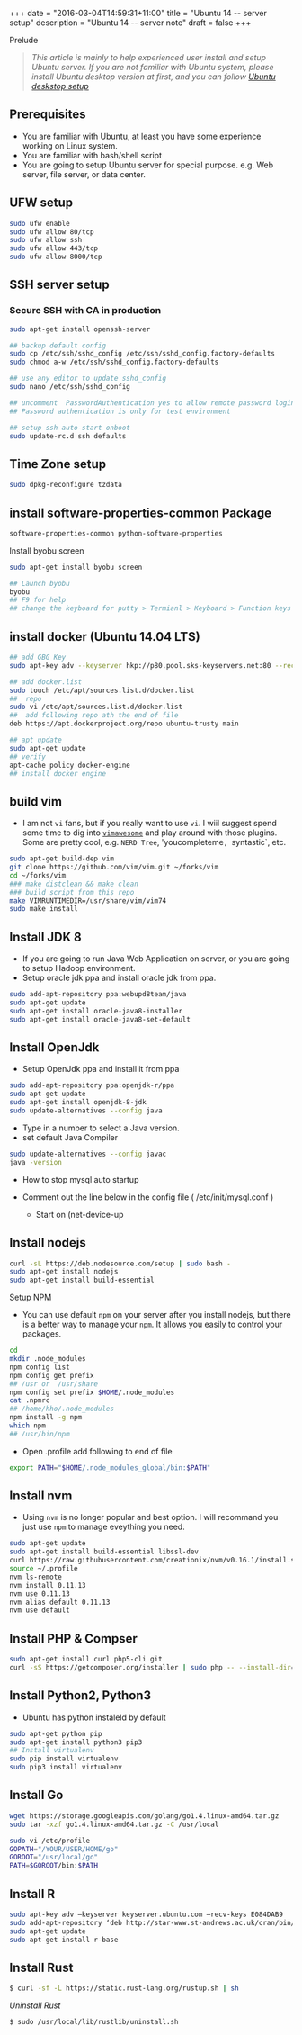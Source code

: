 +++
date = "2016-03-04T14:59:31+11:00"
title = "Ubuntu 14 -- server setup"
description = "Ubuntu 14 -- server  note"
draft = false
+++

Prelude

> *This article is mainly to help experienced user install and setup Ubuntu server. If you are not familiar with Ubuntu system, please install Ubuntu desktop version at first, and you can follow [Ubuntu deskstop setup](/os/ubuntu-desktop-14/)*

## Prerequisites

* You are familiar with Ubuntu, at least you have some experience working on Linux system. 
* You are familiar with bash/shell script
* You are going to setup Ubuntu server for special purpose. e.g. Web server, file server, or data center.  


## UFW setup

```bash
sudo ufw enable
sudo ufw allow 80/tcp
sudo ufw allow ssh
sudo ufw allow 443/tcp
sudo ufw allow 8000/tcp
```

## SSH server setup

### Secure SSH with CA in production

```bash
sudo apt-get install openssh-server 

## backup default config 
sudo cp /etc/ssh/sshd_config /etc/ssh/sshd_config.factory-defaults
sudo chmod a-w /etc/ssh/sshd_config.factory-defaults

## use any editor to update sshd_config 
sudo nano /etc/ssh/sshd_config

## uncomment  PasswordAuthentication yes to allow remote password login
## Password authentication is only for test environment

## setup ssh auto-start onboot
sudo update-rc.d ssh defaults
```


## Time Zone setup

```bash
sudo dpkg-reconfigure tzdata
```

## install software-properties-common Package

```bash
software-properties-common python-software-properties
```

Install byobu screen

```bash
sudo apt-get install byobu screen 

## Launch byobu
byobu
## F9 for help 
## change the keyboard for putty > Termianl > Keyboard > Function keys and keyboard > Xterm R6
```


## install docker (Ubuntu 14.04 LTS)

```bash
## add GBG Key
sudo apt-key adv --keyserver hkp://p80.pool.sks-keyservers.net:80 --recv-keys 58118E89F3A912897C070ADBF76221572C52609D

## add docker.list
sudo touch /etc/apt/sources.list.d/docker.list
##  repo 
sudo vi /etc/apt/sources.list.d/docker.list
##  add following repo ath the end of file 
deb https://apt.dockerproject.org/repo ubuntu-trusty main

## apt update 
sudo apt-get update
## verify 
apt-cache policy docker-engine
## install docker engine

```


## build vim

* I am not `vi` fans, but if you really want to use `vi`. I wiil suggest spend some time to dig into [`vimawesome`](http://vimawesome.com) and play around with those plugins. Some are pretty cool, e.g. `NERD Tree`, 'youcompleteme`, `syntastic`, etc. 

```bash
sudo apt-get build-dep vim
git clone https://github.com/vim/vim.git ~/forks/vim
cd ~/forks/vim
### make distclean && make clean
### build script from this repo
make VIMRUNTIMEDIR=/usr/share/vim/vim74
sudo make install
```

## Install JDK 8 

* If you are going to run Java Web Application on server, or you are going to setup Hadoop environment. 
* Setup oracle jdk ppa and install oracle jdk from ppa.

```bash
sudo add-apt-repository ppa:webupd8team/java
sudo apt-get update
sudo apt-get install oracle-java8-installer
sudo apt-get install oracle-java8-set-default     
```

## Install OpenJdk 

* Setup OpenJdk ppa and install it from ppa

```bash
sudo add-apt-repository ppa:openjdk-r/ppa
sudo apt-get update 
sudo apt-get install openjdk-8-jdk
sudo update-alternatives --config java
```
* Type in a number to select a Java version.
* set default Java Compiler 

```bash
sudo update-alternatives --config javac
java -version
```

* How to stop mysql auto startup 

* Comment out the line below in the config file ( /etc/init/mysql.conf )
   * Start on (net-device-up


## Install nodejs

```bash
curl -sL https://deb.nodesource.com/setup | sudo bash -
sudo apt-get install nodejs
sudo apt-get install build-essential
```

Setup NPM

* You can use default `npm` on your server after you install nodejs, but there is a better way to manage your `npm`. It allows you easily to control your packages.  

```bash
cd 
mkdir .node_modules
npm config list
npm config get prefix
## /usr or  /usr/share
npm config set prefix $HOME/.node_modules
cat .npmrc
## /home/hho/.node_modules
npm install -g npm
which npm
## /usr/bin/npm
```

* Open .profile add following to end of file

```bash
export PATH="$HOME/.node_modules_global/bin:$PATH"
```

## Install nvm

* Using `nvm` is no longer popular and best option. I will recommand you just use `npm` to manage eveything you need.

```bash
sudo apt-get update
sudo apt-get install build-essential libssl-dev
curl https://raw.githubusercontent.com/creationix/nvm/v0.16.1/install.sh | sh
source ~/.profile
nvm ls-remote
nvm install 0.11.13
nvm use 0.11.13
nvm alias default 0.11.13
nvm use default
```

## Install PHP & Compser 

```bash
sudo apt-get install curl php5-cli git
curl -sS https://getcomposer.org/installer | sudo php -- --install-dir=/usr/local/bin --filename=composer
```

## Install Python2, Python3

* Ubuntu has python instaleld by default

```bash
sudo apt-get python pip 
sudo apt-get install python3 pip3
## Install virtualenv 
sudo pip install virtualenv
sudo pip3 install virtualenv
```



## Install Go

```bash
wget https://storage.googleapis.com/golang/go1.4.linux-amd64.tar.gz
sudo tar -xzf go1.4.linux-amd64.tar.gz -C /usr/local

sudo vi /etc/profile
GOPATH="/YOUR/USER/HOME/go"
GOROOT="/usr/local/go"
PATH=$GOROOT/bin:$PATH
```

## Install R 

```bash
sudo apt-key adv –keyserver keyserver.ubuntu.com –recv-keys E084DAB9
sudo add-apt-repository ‘deb http://star-www.st-andrews.ac.uk/cran/bin/linux/ubuntu trusty/’
sudo apt-get update
sudo apt-get install r-base
```


## Install Rust

```bash
$ curl -sf -L https://static.rust-lang.org/rustup.sh | sh
```
*Uninstall Rust*
```bash
$ sudo /usr/local/lib/rustlib/uninstall.sh
```

